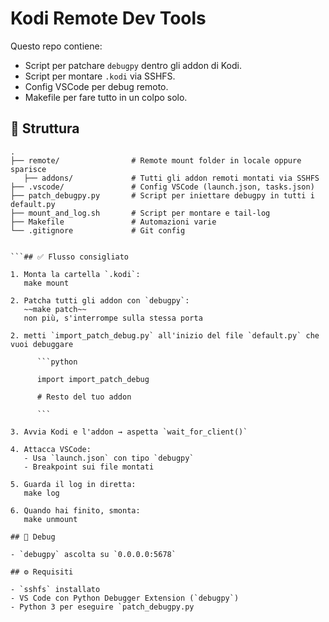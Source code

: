# Kodi Remote Dev Tools

Questo repo contiene:

- Script per patchare `debugpy` dentro gli addon di Kodi.
- Script per montare `.kodi` via SSHFS.
- Config VSCode per debug remoto.
- Makefile per fare tutto in un colpo solo.

## 📂 Struttura

```text
.
├── remote/                # Remote mount folder in locale oppure sparisce
   ├── addons/             # Tutti gli addon remoti montati via SSHFS
├── .vscode/               # Config VSCode (launch.json, tasks.json)
├── patch_debugpy.py       # Script per iniettare debugpy in tutti i default.py
├── mount_and_log.sh       # Script per montare e tail-log
├── Makefile               # Automazioni varie
└── .gitignore             # Git config


```## ✅ Flusso consigliato

1. Monta la cartella `.kodi`:
   make mount

2. Patcha tutti gli addon con `debugpy`:
   ~~make patch~~
   non più, s'interrompe sulla stessa porta

2. metti `import_patch_debug.py` all'inizio del file `default.py` che vuoi debuggare

      ```python

      import import_patch_debug

      # Resto del tuo addon

      ```

3. Avvia Kodi e l'addon → aspetta `wait_for_client()`

4. Attacca VSCode:
   - Usa `launch.json` con tipo `debugpy`
   - Breakpoint sui file montati

5. Guarda il log in diretta:
   make log

6. Quando hai finito, smonta:
   make unmount

## 🐞 Debug

- `debugpy` ascolta su `0.0.0.0:5678`

## ⚙️ Requisiti

- `sshfs` installato
- VS Code con Python Debugger Extension (`debugpy`)
- Python 3 per eseguire `patch_debugpy.py
